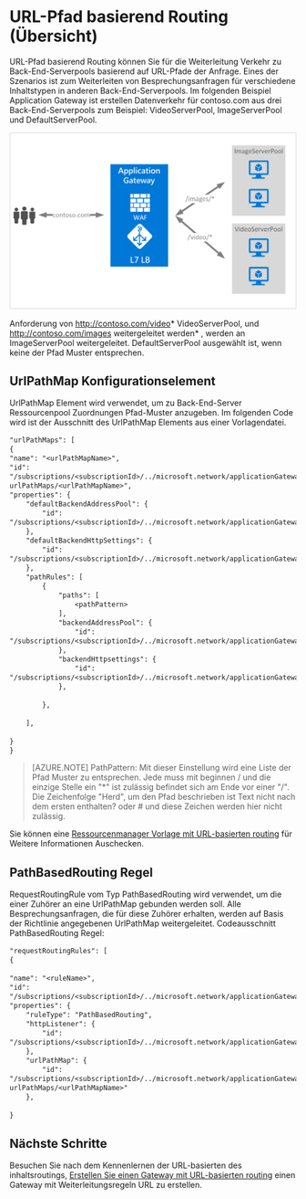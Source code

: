 <properties
   pageTitle="URL-basierten Inhalt routing (Übersicht) | Microsoft Azure"
   description="Diese Seite enthält eine Übersicht über die URL der Anwendung Gateway-basierten des inhaltsroutings, UrlPathMap Konfiguration und PathBasedRouting Regel."
   documentationCenter="na"
   services="application-gateway"
   authors="georgewallace"
   manager="carmonm"
   editor="tysonn"/>
<tags
   ms.service="application-gateway"
   ms.devlang="na"
   ms.topic="hero-article"
   ms.tgt_pltfrm="na"
   ms.workload="infrastructure-services"
   ms.date="10/25/2016"
   ms.author="gwallace"/>

# <a name="url-path-based-routing-overview"></a>URL-Pfad basierend Routing (Übersicht)

URL-Pfad basierend Routing können Sie für die Weiterleitung Verkehr zu Back-End-Serverpools basierend auf URL-Pfade der Anfrage. Eines der Szenarios ist zum Weiterleiten von Besprechungsanfragen für verschiedene Inhaltstypen in anderen Back-End-Serverpools.
Im folgenden Beispiel Application Gateway ist erstellen Datenverkehr für contoso.com aus drei Back-End-Serverpools zum Beispiel: VideoServerPool, ImageServerPool und DefaultServerPool.

![imageURLroute](./media/application-gateway-url-route-overview/figure1.png)

Anforderung von http://contoso.com/video* VideoServerPool, und http://contoso.com/images weitergeleitet werden* , werden an ImageServerPool weitergeleitet. DefaultServerPool ausgewählt ist, wenn keine der Pfad Muster entsprechen.

## <a name="urlpathmap-configuration-element"></a>UrlPathMap Konfigurationselement

UrlPathMap Element wird verwendet, um zu Back-End-Server Ressourcenpool Zuordnungen Pfad-Muster anzugeben. Im folgenden Code wird ist der Ausschnitt des UrlPathMap Elements aus einer Vorlagendatei.

    "urlPathMaps": [
    {
    "name": "<urlPathMapName>",
    "id": "/subscriptions/<subscriptionId>/../microsoft.network/applicationGateways/<gatewayName>/ urlPathMaps/<urlPathMapName>",
    "properties": {
        "defaultBackendAddressPool": {
            "id": "/subscriptions/<subscriptionId>/../microsoft.network/applicationGateways/<gatewayName>/backendAddressPools/<poolName>"
        },
        "defaultBackendHttpSettings": {
            "id": "/subscriptions/<subscriptionId>/../microsoft.network/applicationGateways/<gatewayName>/backendHttpSettingsList/<settingsName>"
        },
        "pathRules": [
            {
                "paths": [
                    <pathPattern>
                ],
                "backendAddressPool": {
                    "id": "/subscriptions/<subscriptionId>/../microsoft.network/applicationGateways/<gatewayName>/backendAddressPools/<poolName2>"
                },
                "backendHttpsettings": {
                    "id": "/subscriptions/<subscriptionId>/../microsoft.network/applicationGateways/<gatewayName>/backendHttpsettingsList/<settingsName2>"
                },

            },

        ],

    }
    }
    

>[AZURE.NOTE] PathPattern: Mit dieser Einstellung wird eine Liste der Pfad Muster zu entsprechen. Jede muss mit beginnen / und die einzige Stelle ein "*" ist zulässig befindet sich am Ende vor einer "/". Die Zeichenfolge "Herd", um den Pfad beschrieben ist Text nicht nach dem ersten enthalten? oder # und diese Zeichen werden hier nicht zulässig. 

Sie können eine [Ressourcenmanager Vorlage mit URL-basierten routing](https://azure.microsoft.com/documentation/templates/201-application-gateway-url-path-based-routing) für Weitere Informationen Auschecken.

## <a name="pathbasedrouting-rule"></a>PathBasedRouting Regel

RequestRoutingRule vom Typ PathBasedRouting wird verwendet, um die einer Zuhörer an eine UrlPathMap gebunden werden soll. Alle Besprechungsanfragen, die für diese Zuhörer erhalten, werden auf Basis der Richtlinie angegebenen UrlPathMap weitergeleitet.
Codeausschnitt PathBasedRouting Regel:

    "requestRoutingRules": [
    {

    "name": "<ruleName>",
    "id": "/subscriptions/<subscriptionId>/../microsoft.network/applicationGateways/<gatewayName>/requestRoutingRules/<ruleName>",
    "properties": {
        "ruleType": "PathBasedRouting",
        "httpListener": {
            "id": "/subscriptions/<subscriptionId>/../microsoft.network/applicationGateways/<gatewayName>/httpListeners/<listenerName>"
        },
        "urlPathMap": {
            "id": "/subscriptions/<subscriptionId>/../microsoft.network/applicationGateways/<gatewayName>/ urlPathMaps/<urlPathMapName>"
        },

    }
    
## <a name="next-steps"></a>Nächste Schritte

Besuchen Sie nach dem Kennenlernen der URL-basierten des inhaltsroutings, [Erstellen Sie einen Gateway mit URL-basierten routing](application-gateway-create-url-route-portal.md) einen Gateway mit Weiterleitungsregeln URL zu erstellen.
